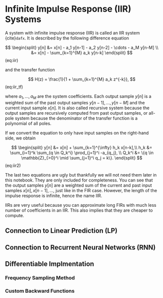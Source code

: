 # Infinite Impulse Response (IIR) Systems

A system with infinite impulse response (IIR) is called an IIR system {cite}`dafx`. It is described by the following difference equation

$$
\begin{split}
y[n] 
&= x[n] - a_1 y[n-1] - a_2 y[n-2] - \cdots - a_M y[n-M] \\
&= x[n] - \sum_{k=1}^{M} a_k y[n-k]
\end{split}
$$ (eq:iir)

and the transfer function

$$
H(z) = \frac{1}{1 + \sum_{k=1}^{M} a_k z^{-k}},
$$ (eq:iir_tf)

where $a_1, \dots, a_M$ are the system coefficients. Each output sample $y[n]$ is a weighted sum of the past output samples $y[n-1], \dots, y[n-M]$ and the current input sample $x[n]$. It is also called recursive system because the output samples are recursively computed from past output samples, or all-pole system because the denominator of the transfer function is a polynomial of all poles.

If we convert the equation to only have input samples on the right-hand side, we obtain

$$
\begin{split}
y[n] &= x[n] + \sum_{k=1}^{\infty} h_k x[n-k],\\
h_k &= \sum_{i=1}^k \sum_{q \in Q_k^i} \prod_{j=1}^i -a_{q_j}, \\
Q_k^i &= \{q \in \mathbb{Z}_{>0}^i \mid \sum_{j=1}^i q_j = k\}.
\end{split}
$$ (eq:iir2)

The last two equations are ugly but thankfully we will not need them later in this notebook. They are only included for completeness. You can see that the output samples $y[n]$ are a weighted sum of the current and past input samples $x[n], x[n-1], \dots$, just like in the FIR case. However, the length of the impulse response is infinite, hence the name IIR.

IIRs are very useful because you can approximate long FIRs with much less number of coefficients in an IIR. This also implies that they are cheaper to compute.

## Connection to Linear Prediction (LP)

## Connection to Recurrent Neural Networks (RNN)

## Differentiable Implmentation

### Frequency Sampling Method

### Custom Backward Functions